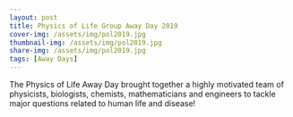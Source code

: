 ```yaml
---
layout: post
title: Physics of Life Group Away Day 2019
cover-img: /assets/img/pol2019.jpg
thumbnail-img: /assets/img/pol2019.jpg
share-img: /assets/img/pol2019.jpg
tags: [Away Days]
---
```

The Physics of Life Away Day brought together a highly motivated team of 
physicists, biologists, chemists, mathematicians and engineers to tackle major 
questions related to human life and disease! 

